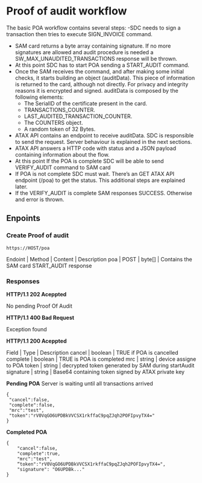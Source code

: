 

# Proof of audit workflow

The basic POA workflow contains several steps:
-SDC needs to sign a transaction then tries to execute SIGN_INVOICE command.
- SAM card returns a byte array containing signature. If no more signatures are allowed and audit procedure is needed a SW_MAX_UNAUDITED_TRANSACTIONS response will be thrown.
- At this point SDC has to start POA sending a START_AUDIT command.
- Once the SAM receives the command, and after making some initial checks, it starts building an object (auditData). This piece of information is returned to the card, although not directly. For privacy and integrity reasons it is encrypted and signed. auditData is composed by the following elements:
  - The SerialID of the certificate present in the card.
  - TRANSACTIONS_COUNTER.
  - LAST_AUDITED_TRANSACTION_COUNTER.
  - The COUNTERS object.
  - A random token of 32 Bytes.
- ATAX API contains an endpoint to receive auditData. SDC is responsible to send the request. Server behaviour is explained in the next sections.
- ATAX API answers a HTTP code with status and a JSON payload containing information about the flow.
- At this point If the POA is complete SDC will be able to send VERIFY_AUDIT command to SAM card
- If POA is not complete SDC must wait. There’s an GET ATAX API endpoint (/poa) to get the status. This additional steps are explained later.
- If the VERIFY_AUDIT is complete SAM responses SUCCESS. Otherwise and error is thrown.

## Enpoints
### Create Proof of audit

`https://HOST/poa`

Endoint | Method | Content | Description
poa | POST | byte[] | Contains the SAM card START_AUDIT response

### Responses

**HTTP/1.1 202 Aceppted**

No pending Proof Of Audit

**HTTP/1.1 400 Bad Request**

Exception found

**HTTP/1.1 200 Aceppted**

Field | Type | Description
cancel | boolean | TRUE if POA is cancelled
complete | boolean | TRUE is POA is completed
mrc | string | device assigne to POA
token | string | decrypted token generated by SAM during startAudit
signature | string | Base64 containing token signed by ATAX private key

**Pending POA**
Server is waiting until all transactions arrived
```
{
 "cancel":false,
 "complete":false,
 "mrc":"test",
 "token":"rV0VqGO6UPDBkVVCSX1rkffaC9pqZJqh2POFIpvyTX4="
}
```

**Completed POA**
```
{
    "cancel":false,
    "complete":true,
    "mrc":"test",
    “token":"rV0VqGO6UPDBkVVCSX1rkffaC9pqZJqh2POFIpvyTX4=",
    "signature": "O6UPDBk..."
}
```
